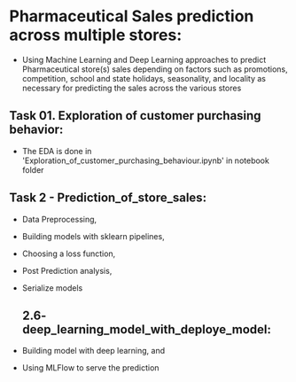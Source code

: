 # Pharmaceutical Sales prediction across multiple stores:

- Using Machine Learning and Deep Learning approaches to predict Pharmaceutical store(s) sales depending on factors such as promotions, competition, school and state holidays, seasonality, and locality as necessary for predicting the sales across the various stores

## Task 01. Exploration of customer purchasing behavior:

- The EDA is done in 'Exploration_of_customer_purchasing_behaviour.ipynb' in notebook folder

## Task 2 - Prediction_of_store_sales:

- Data Preprocessing,
- Building models with sklearn pipelines,
- Choosing a loss function,
- Post Prediction analysis,
- Serialize models


  ## 2.6- deep_learning_model_with_deploye_model:
  
- Building model with deep learning, and 
- Using MLFlow to serve the prediction

